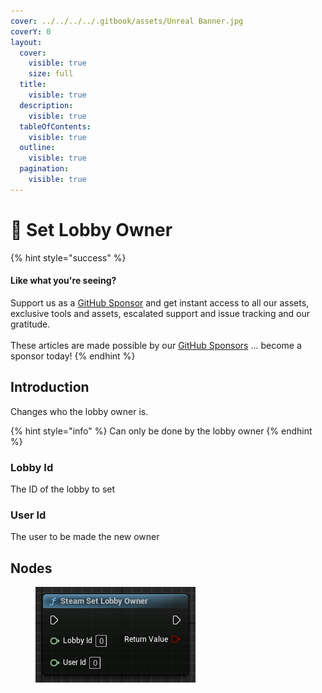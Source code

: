 ```yaml
---
cover: ../../../../.gitbook/assets/Unreal Banner.jpg
coverY: 0
layout:
  cover:
    visible: true
    size: full
  title:
    visible: true
  description:
    visible: true
  tableOfContents:
    visible: true
  outline:
    visible: true
  pagination:
    visible: true
---
```


# 🔵 Set Lobby Owner

{% hint style="success" %}
#### Like what you're seeing?

Support us as a [GitHub Sponsor](../../../../become-a-sponsor/) and get instant access to all our assets, exclusive tools and assets, escalated support and issue tracking and our gratitude.\
\
These articles are made possible by our [GitHub Sponsors](../../../../become-a-sponsor/) ... become a sponsor today!
{% endhint %}

## Introduction

Changes who the lobby owner is.

{% hint style="info" %}
Can only be done by the lobby owner
{% endhint %}

### Lobby Id

The ID of the lobby to set&#x20;

### User Id

The user to be made the new owner

## Nodes

<figure><img src="../../../../.gitbook/assets/image (14) (1) (1).png" alt=""><figcaption></figcaption></figure>
